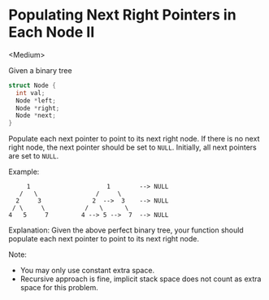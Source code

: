# Populating Next Right Pointers in Each Node II

\<Medium>

Given a binary tree
```c
struct Node {
  int val;
  Node *left;
  Node *right;
  Node *next;
}
```

Populate each next pointer to point to its next right node. If there is no next
right node, the next pointer should be set to `NULL`. Initially, all next
pointers are set to `NULL`.

Example:

```
     1                     1        --> NULL
   /   \                /     \
  2     3              2  -->  3    --> NULL
 / \     \           /   \      \
4   5     7         4 --> 5 -->  7  --> NULL
```

Explanation: Given the above perfect binary tree, your function should populate
each next pointer to point to its next right node.

Note:
- You may only use constant extra space.
- Recursive approach is fine, implicit stack space does not count as extra space
  for this problem.
